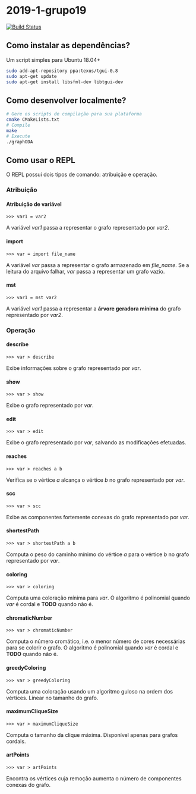# 2019-1-grupo19
[![Build Status](https://travis-ci.com/pds2-dcc-ufmg/2019-1-grupo19.svg?token=Mnxg5DUtyLmLApyc8NAT&branch=master)](https://travis-ci.com/pds2-dcc-ufmg/2019-1-grupo19)

## Como instalar as dependências?
Um script simples para Ubuntu 18.04+
```bash
sudo add-apt-repository ppa:texus/tgui-0.8
sudo apt-get update
sudo apt-get install libsfml-dev libtgui-dev
```

## Como desenvolver localmente?
```bash
# Gere os scripts de compilação para sua plataforma
cmake CMakeLists.txt
# Compile
make
# Execute
./graphODA
```

## Como usar o REPL
O REPL possui dois tipos de comando: atribuição e operação.

### Atribuição

#### Atribuição de variável
```
>>> var1 = var2
```
A variável *var1* passa a representar o grafo representado por *var2*.

#### import
```
>>> var = import file_name
```
A variável *var* passa a representar o grafo armazenado em *file_name*. Se a leitura do arquivo falhar, *var* passa a representar um grafo vazio.

#### mst
```
>>> var1 = mst var2
```
A variável *var1* passa a representar a **árvore geradora mínima** do grafo representado por *var2*.

### Operação

#### describe
```
>>> var > describe
```
Exibe informações sobre o grafo representado por *var*.

#### show
```
>>> var > show
```
Exibe o grafo representado por *var*.

#### edit
```
>>> var > edit
```
Exibe o grafo representado por *var*, salvando as modificações efetuadas.

#### reaches
```
>>> var > reaches a b
```
Verifica se o vértice *a* alcança o vértice *b* no grafo representado por *var*.

#### scc
```
>>> var > scc
```
Exibe as componentes fortemente conexas do grafo representado por *var*.

#### shortestPath
```
>>> var > shortestPath a b
```
Computa o peso do caminho mínimo do vértice *a* para o vértice *b* no grafo representado por *var*.

#### coloring
```
>>> var > coloring
```
Computa uma coloração mínima para *var*. O algoritmo é polinomial quando *var* é cordal e **TODO** quando não é.

#### chromaticNumber
```
>>> var > chromaticNumber
```
Computa o número cromático, i.e. o menor número de cores necessárias para se colorir o grafo. O algoritmo é polinomial quando *var* é cordal e **TODO** quando não é.

#### greedyColoring
```
>>> var > greedyColoring
```
Computa uma coloração usando um algoritmo guloso na ordem dos vértices. Linear no tamanho do grafo.

#### maximumCliqueSize
```
>>> var > maximumCliqueSize
```
Computa o tamanho da clique máxima. Disponível apenas para grafos cordais.

#### artPoints
```
>>> var > artPoints
```
Encontra os vértices cuja remoção aumenta o número de componentes conexas do grafo.
